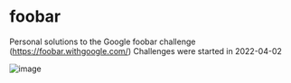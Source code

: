 # foobar
Personal solutions to the Google foobar challenge (https://foobar.withgoogle.com/)
Challenges were started in 2022-04-02

![image](https://user-images.githubusercontent.com/53405449/162500268-76be12e7-d79f-47cf-9084-3ce980f5a00c.png)
